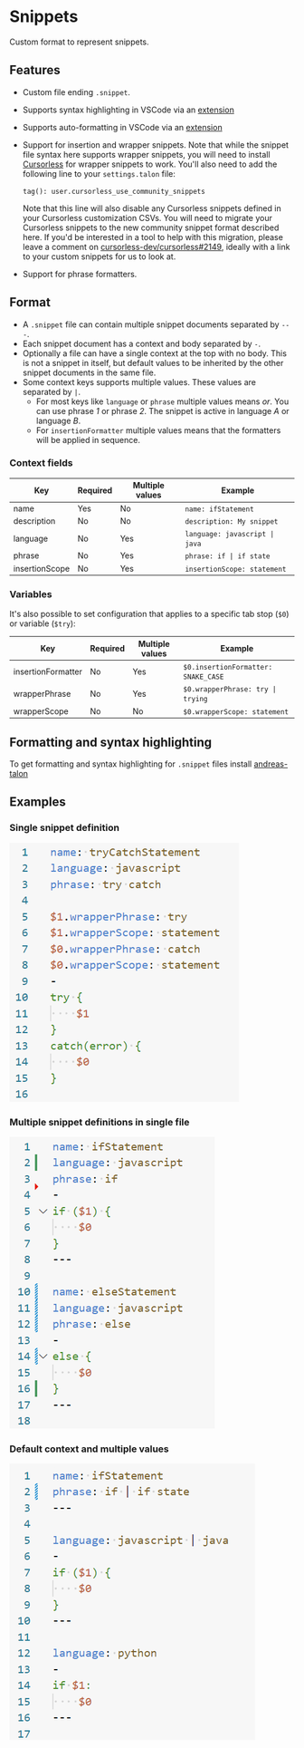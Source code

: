 # Snippets

Custom format to represent snippets.

## Features

- Custom file ending `.snippet`.
- Supports syntax highlighting in VSCode via an [extension](https://marketplace.visualstudio.com/items?itemName=AndreasArvidsson.andreas-talon)
- Supports auto-formatting in VSCode via an [extension](https://marketplace.visualstudio.com/items?itemName=AndreasArvidsson.andreas-talon)
- Support for insertion and wrapper snippets. Note that while the snippet file syntax here supports wrapper snippets, you will need to install [Cursorless](https://www.cursorless.org/) for wrapper snippets to work. You'll also need to add the following line to your `settings.talon` file:

  ```talon
  tag(): user.cursorless_use_community_snippets
  ```

  Note that this line will also disable any Cursorless snippets defined in your
  Cursorless customization CSVs. You will need to migrate your Cursorless snippets to the new community snippet format described here. If you'd be interested in a tool to help with this migration, please leave a comment on [cursorless-dev/cursorless#2149](https://github.com/cursorless-dev/cursorless/issues/2149), ideally with a link to your custom snippets for us to look at.

- Support for phrase formatters.

## Format

- A `.snippet` file can contain multiple snippet documents separated by `---`.
- Each snippet document has a context and body separated by `-`.
- Optionally a file can have a single context at the top with no body. This is not a snippet in itself, but default values to be inherited by the other snippet documents in the same file.
- Some context keys supports multiple values. These values are separated by `|`.
  - For most keys like `language` or `phrase` multiple values means _or_. You can use phrase _1_ or phrase _2_. The snippet is active in language _A_ or language _B_.
  - For `insertionFormatter` multiple values means that the formatters will be applied in sequence.

### Context fields

| Key            | Required | Multiple values | Example                        |
| -------------- | -------- | --------------- | ------------------------------ |
| name           | Yes      | No              | `name: ifStatement`            |
| description    | No       | No              | `description: My snippet`      |
| language       | No       | Yes             | `language: javascript \| java` |
| phrase         | No       | Yes             | `phrase: if \| if state`       |
| insertionScope | No       | Yes             | `insertionScope: statement`    |

### Variables

It's also possible to set configuration that applies to a specific tab stop (`$0`) or variable (`$try`):

| Key                | Required | Multiple values | Example                             |
| ------------------ | -------- | --------------- | ----------------------------------- |
| insertionFormatter | No       | Yes             | `$0.insertionFormatter: SNAKE_CASE` |
| wrapperPhrase      | No       | Yes             | `$0.wrapperPhrase: try \| trying`   |
| wrapperScope       | No       | No              | `$0.wrapperScope: statement`        |

## Formatting and syntax highlighting

To get formatting and syntax highlighting for `.snippet` files install [andreas-talon](https://marketplace.visualstudio.com/items?itemName=AndreasArvidsson.andreas-talon)

## Examples

### Single snippet definition

![snippets1](./images/snippets1.png)

### Multiple snippet definitions in single file

![snippets2](./images/snippets2.png)

### Default context and multiple values

![snippets3](./images/snippets3.png)
